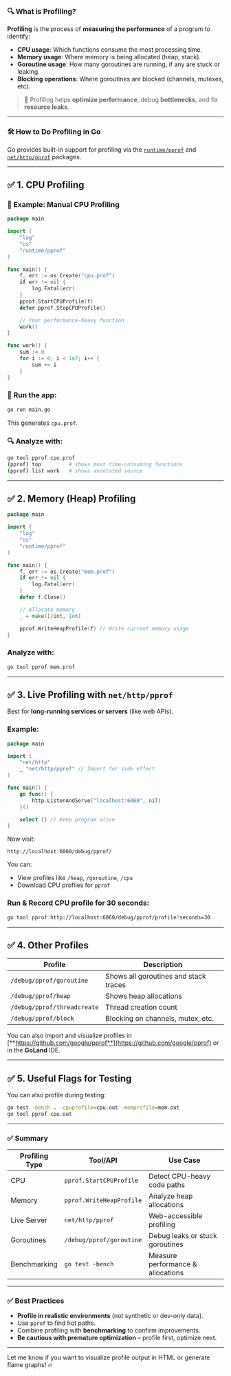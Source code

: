 ### 🔍 What is **Profiling**?

**Profiling** is the process of **measuring the performance** of a program to identify:
- **CPU usage**: Which functions consume the most processing time.
- **Memory usage**: Where memory is being allocated (heap, stack).
- **Goroutine usage**: How many goroutines are running, if any are stuck or leaking.
- **Blocking operations**: Where goroutines are blocked (channels, mutexes, etc).

> 📌 Profiling helps **optimize performance**, debug **bottlenecks**, and fix **resource leaks**.

---

### 🛠️ How to Do Profiling in **Go**

Go provides built-in support for profiling via the [`runtime/pprof`](https://pkg.go.dev/runtime/pprof) and [`net/http/pprof`](https://pkg.go.dev/net/http/pprof) packages.

---

## ✅ 1. **CPU Profiling**

### 📄 Example: Manual CPU Profiling

```go
package main

import (
	"log"
	"os"
	"runtime/pprof"
)

func main() {
	f, err := os.Create("cpu.prof")
	if err != nil {
		log.Fatal(err)
	}
	pprof.StartCPUProfile(f)
	defer pprof.StopCPUProfile()

	// Your performance-heavy function
	work()
}

func work() {
	sum := 0
	for i := 0; i < 1e7; i++ {
		sum += i
	}
}
```

### 🧪 Run the app:

```bash
go run main.go
```

This generates `cpu.prof`.

### 🔍 Analyze with:

```bash
go tool pprof cpu.prof
(pprof) top         # shows most time-consuming functions
(pprof) list work   # shows annotated source
```

---

## ✅ 2. **Memory (Heap) Profiling**

```go
package main

import (
	"log"
	"os"
	"runtime/pprof"
)

func main() {
	f, err := os.Create("mem.prof")
	if err != nil {
		log.Fatal(err)
	}
	defer f.Close()

	// Allocate memory
	_ = make([]int, 1e6)

	pprof.WriteHeapProfile(f) // Write current memory usage
}
```

### Analyze with:

```bash
go tool pprof mem.prof
```

---

## ✅ 3. **Live Profiling with `net/http/pprof`**

Best for **long-running services or servers** (like web APIs).

### Example:

```go
package main

import (
	"net/http"
	_ "net/http/pprof" // Import for side effect
)

func main() {
	go func() {
		http.ListenAndServe("localhost:6060", nil)
	}()

	select {} // Keep program alive
}
```

Now visit:
```
http://localhost:6060/debug/pprof/
```

You can:
- View profiles like `/heap`, `/goroutine`, `/cpu`
- Download CPU profiles for `pprof`

### Run & Record CPU profile for 30 seconds:

```bash
go tool pprof http://localhost:6060/debug/pprof/profile?seconds=30
```

---

## ✅ 4. **Other Profiles**

| Profile        | Description                                  |
|----------------|----------------------------------------------|
| `/debug/pprof/goroutine` | Shows all goroutines and stack traces |
| `/debug/pprof/heap`      | Shows heap allocations               |
| `/debug/pprof/threadcreate` | Thread creation count             |
| `/debug/pprof/block`     | Blocking on channels, mutex, etc.    |

You can also import and visualize profiles in [**https://github.com/google/pprof**](https://github.com/google/pprof) or in the **GoLand** IDE.

---

## ✅ 5. **Useful Flags for Testing**

You can also profile during testing:

```bash
go test -bench . -cpuprofile=cpu.out -memprofile=mem.out
go tool pprof cpu.out
```

---

### ✅ Summary

| Profiling Type | Tool/API               | Use Case                             |
|----------------|------------------------|--------------------------------------|
| CPU            | `pprof.StartCPUProfile`| Detect CPU-heavy code paths          |
| Memory         | `pprof.WriteHeapProfile`| Analyze heap allocations             |
| Live Server    | `net/http/pprof`       | Web-accessible profiling             |
| Goroutines     | `/debug/pprof/goroutine` | Debug leaks or stuck goroutines     |
| Benchmarking   | `go test -bench`       | Measure performance & allocations    |

---

### ✅ Best Practices

- **Profile in realistic environments** (not synthetic or dev-only data).
- Use `pprof` to find hot paths.
- Combine profiling with **benchmarking** to confirm improvements.
- **Be cautious with premature optimization** – profile first, optimize next.

---

Let me know if you want to visualize profile output in HTML or generate flame graphs! 🔥
